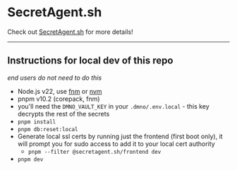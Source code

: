 # SecretAgent.sh

Check out [SecretAgent.sh](https://secretagent.sh) for more details!


---

## Instructions for local dev of this repo
_end users do not need to do this_

- Node.js v22, use [fnm](https://github.com/Schniz/fnm) or [nvm](https://github.com/nvm-sh/nvm)
- pnpm v10.2 (corepack, fnm)
- you'll need the `DMNO_VAULT_KEY` in your `.dmno/.env.local` - this key decrypts the rest of the secrets
- `pnpm install`
- `pnpm db:reset:local`
- Generate local ssl certs by running just the frontend (first boot only), it will prompt you for sudo access to add it to your local cert authority
  - `pnpm --filter @secretagent.sh/frontend dev`
- `pnpm dev`
